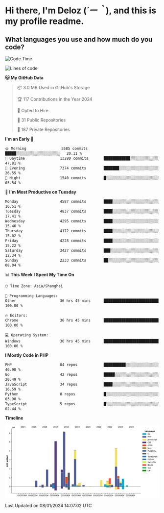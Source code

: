 # **Hi there, I'm Deloz (*´ー｀*), and this is my profile readme.**

## **What languages you use and how much do you code?**

<!--START_SECTION:waka-->
![Code Time](http://img.shields.io/badge/Code%20Time-3%2C137%20hrs%2054%20mins-blue)

![Lines of code](https://img.shields.io/badge/From%20Hello%20World%20I%27ve%20Written-34.0%20million%20lines%20of%20code-blue)

**🐱 My GitHub Data** 

> 📦 3.0 MB Used in GitHub's Storage 
 > 
> 🏆 117 Contributions in the Year 2024
 > 
> 💼 Opted to Hire
 > 
> 📜 31 Public Repositories 
 > 
> 🔑 187 Private Repositories 
 > 
**I'm an Early 🐤** 

```text
🌞 Morning                5585 commits        █████░░░░░░░░░░░░░░░░░░░░   20.11 % 
🌆 Daytime                13280 commits       ████████████░░░░░░░░░░░░░   47.81 % 
🌃 Evening                7374 commits        ███████░░░░░░░░░░░░░░░░░░   26.55 % 
🌙 Night                  1540 commits        █░░░░░░░░░░░░░░░░░░░░░░░░   05.54 % 
```
📅 **I'm Most Productive on Tuesday** 

```text
Monday                   4587 commits        ████░░░░░░░░░░░░░░░░░░░░░   16.51 % 
Tuesday                  4837 commits        ████░░░░░░░░░░░░░░░░░░░░░   17.41 % 
Wednesday                4295 commits        ████░░░░░░░░░░░░░░░░░░░░░   15.46 % 
Thursday                 4172 commits        ████░░░░░░░░░░░░░░░░░░░░░   15.02 % 
Friday                   4228 commits        ████░░░░░░░░░░░░░░░░░░░░░   15.22 % 
Saturday                 3427 commits        ███░░░░░░░░░░░░░░░░░░░░░░   12.34 % 
Sunday                   2233 commits        ██░░░░░░░░░░░░░░░░░░░░░░░   08.04 % 
```


📊 **This Week I Spent My Time On** 

```text
🕑︎ Time Zone: Asia/Shanghai

💬 Programming Languages: 
Other                    36 hrs 45 mins      █████████████████████████   100.00 % 

🔥 Editors: 
Chrome                   36 hrs 45 mins      █████████████████████████   100.00 % 

💻 Operating System: 
Windows                  36 hrs 45 mins      █████████████████████████   100.00 % 
```

**I Mostly Code in PHP** 

```text
PHP                      84 repos            ██████████░░░░░░░░░░░░░░░   40.98 % 
Go                       42 repos            █████░░░░░░░░░░░░░░░░░░░░   20.49 % 
JavaScript               34 repos            ████░░░░░░░░░░░░░░░░░░░░░   16.59 % 
Python                   8 repos             █░░░░░░░░░░░░░░░░░░░░░░░░   03.90 % 
TypeScript               5 repos             █░░░░░░░░░░░░░░░░░░░░░░░░   02.44 % 
```



**Timeline**

![Lines of Code chart](https://raw.githubusercontent.com/deloz/deloz/main/assets/bar_graph.png)


 Last Updated on 08/01/2024 14:07:02 UTC
<!--END_SECTION:waka-->
